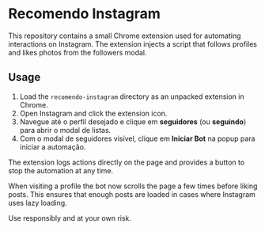 # Recomendo Instagram

This repository contains a small Chrome extension used for automating interactions on Instagram. The extension injects a script that follows profiles and likes photos from the followers modal.

## Usage

1. Load the `recomendo-instagram` directory as an unpacked extension in Chrome.
2. Open Instagram and click the extension icon.
3. Navegue até o perfil desejado e clique em **seguidores** (ou **seguindo**) para abrir o modal de listas.
4. Com o modal de seguidores visível, clique em **Iniciar Bot** na popup para iniciar a automação.

The extension logs actions directly on the page and provides a button to stop the automation at any time.

When visiting a profile the bot now scrolls the page a few times before liking
posts. This ensures that enough posts are loaded in cases where Instagram uses
lazy loading.

Use responsibly and at your own risk.
